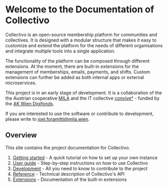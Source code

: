 # Welcome to the Documentation of Collectivo

Collectivo is an open-source membership platform for communities and
collectives. It is designed with a modular structure that makes it easy to
customize and extend the platform for the needs of different organisations and
integrate multiple tools into a single application.

The functionality of the platform can be composed through different extensions. At the moment, there are built-in extensions for the management of memberships,
emails, payments, and shifts. Custom extensions can further be added as both
internal apps or external microservices.

This project is in an early stage of development. It is a collaboration of the
the Austrian cooperative [MILA](https://mila.wien/) and the IT collective
[convive\*](http://convive.io/) - funded by the
[AK Wien Digifonds](https://wien.arbeiterkammer.at/digifonds).

If you are interested to use the software or contribute to development, please
write to [joel.foramitti@mila.wien](mailto:joel.foramitti@mila.wien).

## Overview

This site contains the project documentation for Collectivo.

1. [Getting started](quickstart.md) - A quick tutorial on how to set up your own instance
2. [User guide](guide.md) - Step-by-step instructions on how to use Collectivo
3. [Development](development.md) - All you need to know to contribute to the project
4. [Reference](reference.md) - Technical description of Collectivo's API
5. [Extensions](extensions/overview.md) - Documentation of the built-in extensions
